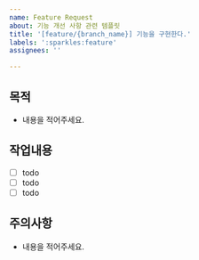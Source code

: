 ```yaml
---
name: Feature Request
about: 기능 개선 사항 관련 템플릿
title: '[feature/{branch_name}] 기능을 구현한다.'
labels: ':sparkles:feature'
assignees: ''

---
```


## 목적
- 내용을 적어주세요.

## 작업내용
- [ ] todo
- [ ] todo
- [ ] todo

## 주의사항
- 내용을 적어주세요.
